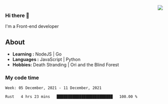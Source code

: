 <img align='right' src="https://github-readme-stats.vercel.app/api?username=strugglebak&show_icons=true">

### Hi there 👋

I'm a Front-end developer

## About

-  **Learning :** NodeJS | Go
-  **Languages :** JavaScript | Python
-  **Hobbies:** Death Stranding | Ori and the Blind Forest

### My code time

<!--START_SECTION:waka-->
```text
Week: 05 December, 2021 - 11 December, 2021

Rust   4 hrs 23 mins   █████████████████████████   100.00 % 
```
<!--END_SECTION:waka-->
